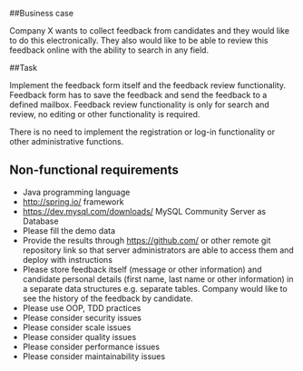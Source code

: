 ##Business case

Company X wants to collect feedback from candidates and they would like to do this electronically.
They also would like to be able to review this feedback online with the ability to search in any field.

##Task

Implement the feedback form itself and the feedback review functionality. Feedback form has to save
the feedback and send the feedback to a defined mailbox. Feedback review functionality is only for
search and review, no editing or other functionality is required.

There is no need to implement the registration or log-in functionality or other administrative functions.

## Non-functional requirements

* Java programming language
* http://spring.io/ framework
* https://dev.mysql.com/downloads/ MySQL Community Server as Database
* Please fill the demo data
* Provide the results through https://github.com/ or other remote git repository link so that
  server administrators are able to access them and deploy with instructions
* Please store feedback itself (message or other information) and candidate personal details (first name,
  last name or other information) in a separate data structures e.g. separate tables. Company would like
  to see the history of the feedback by candidate.
* Please use OOP, TDD practices
* Please consider security issues
* Please consider scale issues
* Please consider quality issues
* Please consider performance issues
* Please consider maintainability issues
